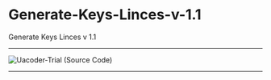 # Generate-Keys-Linces-v-1.1
Generate Keys Linces v 1.1

** **

![Uacoder-Trial (Source Code)](https://user-images.githubusercontent.com/74623428/149598026-bfd3c5cd-69c6-417a-a16b-57df592ccc77.png)

** **
